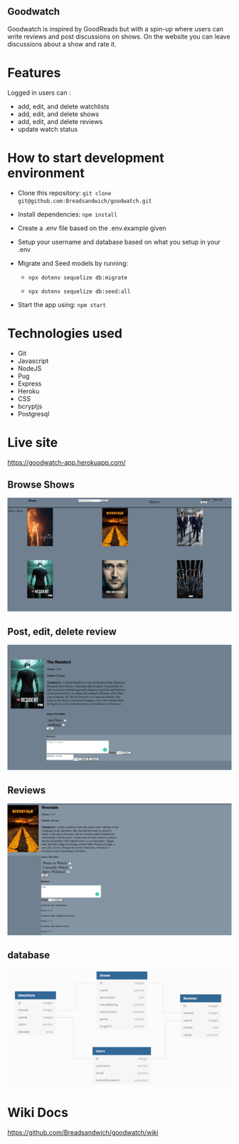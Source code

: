 ## Goodwatch
Goodwatch is inspired by GoodReads but with a spin-up where users can write reviews and post discussions on shows. On the website you can leave discussions about a show and rate it.

# Features
 Logged in users can :
  - add, edit, and delete watchlists
  - add, edit, and delete shows
  - add, edit, and delete reviews
  - update watch status

# How to start development environment
 * Clone this repository: ```git clone git@github.com:Breadsandwich/goodwatch.git```

* Install dependencies: ```npm install```

*  Create a .env file based on the .env.example given

*  Setup your username and database based on what you setup in your .env

* Migrate and Seed models by running:

   * ```npx dotenv sequelize db:migrate```

   * ```npx dotenv sequelize db:seed:all```

* Start the app using: ```npm start```

# Technologies used
* Git
* Javascript
* NodeJS
* Pug
* Express
* Heroku
* CSS
* bcryptjs
* Postgresql

# Live site
https://goodwatch-app.herokuapp.com/

## Browse Shows
![browse](./images/browse-shows.png)

## Post, edit, delete review
![edit-review](./images/goodwatch-edit-review.png)

## Reviews
![reviews](./images/example-show-page.png)

## database
![database](./images/db_diagram.png)

# Wiki Docs
https://github.com/Breadsandwich/goodwatch/wiki
